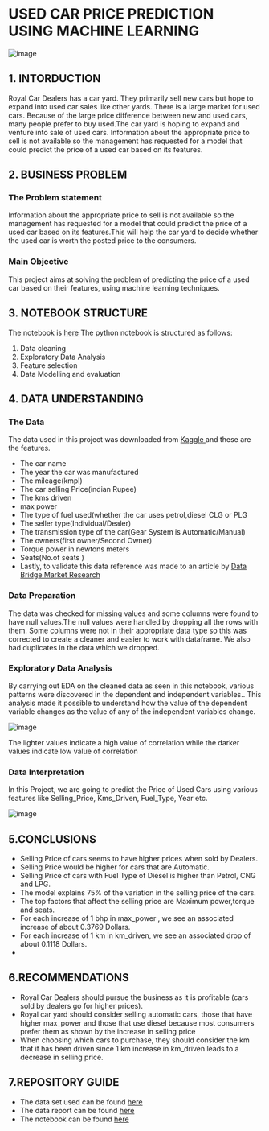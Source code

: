
# USED CAR PRICE PREDICTION USING MACHINE LEARNING
![image](https://user-images.githubusercontent.com/116062465/212169589-cd768617-111d-4470-92f7-8334dee9e861.png)


## 1. INTORDUCTION
Royal Car Dealers has a car yard. They primarily sell new cars but hope to expand into used car sales like other yards. There is a large market for used cars. Because of the large price difference between new and used cars, many people prefer to buy used.The car yard is hoping to expand and venture into sale of used cars. Information about the appropriate price to sell is not available so the management has requested for a model that could predict the price of a used car based on its features.

## 2. BUSINESS PROBLEM
### The Problem statement
Information about the appropriate price to sell is not available so the management has requested for a model that could predict the price of a used car based on its features.This will help the car yard to decide whether the used car is worth the posted price to the consumers.

### Main Objective
This project aims at solving the problem of predicting the price of a used car based on their features, using machine learning techniques.

## 3. NOTEBOOK STRUCTURE
The notebook is [here](https://github.com/Wachira-2030/used-car-price-prediction/blob/main/index1.ipynb)
The python notebook is structured as follows:
1. Data cleaning
2. Exploratory Data Analysis
3. Feature selection 
4. Data Modelling and evaluation

## 4. DATA UNDERSTANDING
### The Data
The data used in this project was downloaded from [Kaggle ](https://www.kaggle.com/datasets/nehalbirla/vehicle-dataset-from-cardekho) 
and these are the features.
- The car name
- The year the car was manufactured
- The mileage(kmpl)
- The car selling Price(indian Rupee)
- The kms driven
- max power
- The type of fuel used(whether the car uses petrol,diesel CLG or PLG
- The seller type(Individual/Dealer)
- The transmission type of the car(Gear System is Automatic/Manual)
- The owners(first owner/Second Owner)
- Torque power in newtons meters
- Seats(No.of seats )
- Lastly, to validate this data reference was made to an article by [Data Bridge Market Research](https://www.databridgemarketresearch.com/reports/global-used-car-market)

### Data Preparation
The data was checked for missing values and some columns were found to have null values.The null values were handled by dropping all the rows with them.
Some columns were not in their appropriate data type so this was corrected to create a cleaner and easier to work with dataframe.
We also had duplicates in the data which we dropped.

### Exploratory Data Analysis
By carrying out EDA on the cleaned data as seen in this notebook, various patterns were discovered in the dependent and independent variables.. This analysis made it possible to understand how the value of the dependent variable changes as the value of any of the independent variables change.

![image](https://user-images.githubusercontent.com/116062465/212166267-f6765288-de1a-4d4d-a03b-2d92c201d2a0.png)

The lighter values indicate a high value of correlation while the darker values indicate low value of correlation
### Data Interpretation
In this Project, we are going to predict the Price of Used Cars using various features like  Selling_Price, Kms_Driven, Fuel_Type, Year etc. 

![image](https://user-images.githubusercontent.com/116062465/212165581-2cd03e5e-b4f7-459f-937f-2a64e808b325.png)



## 5.CONCLUSIONS 
- Selling Price of cars seems to have higher prices when sold by Dealers.
- Selling Price would be higher for cars that are Automatic. 
- Selling Price of cars with Fuel Type of Diesel is higher than Petrol, CNG  and LPG.
- The model explains 75% of the variation in the selling price of the cars.
- The top factors that affect the selling price are Maximum power,torque and seats.
- For each increase of 1 bhp in max_power , we see an associated increase of about 0.3769 Dollars.
- For each increase of 1 km in km_driven, we see an associated drop of about 0.1118 Dollars.
- 
## 6.RECOMMENDATIONS
- Royal Car Dealers should pursue the business as it is profitable (cars sold by dealers go for higher prices). 
- Royal car yard should consider selling automatic cars, those that have higher max_power and those that use diesel because most consumers prefer them as shown by the   increase in selling price
- When choosing which cars to purchase, they should consider the km that it has been driven since 1 km increase in km_driven leads to a decrease in selling price.


## 7.REPOSITORY GUIDE
- The data set used can be found [here](https://github.com/Wachira-2030/used-car-price-prediction/blob/main/Car%20details%20v3.csv)
- The data report can be found [here](https://docs.google.com/document/d/1B9I0-xRG8lxLWqaBFGVek-dTkqbagRHvYpjNrPdN8tU/edit#heading=h.k2dex7ijg0)
- The notebook can be found [here](https://github.com/Wachira-2030/used-car-price-prediction/blob/main/index.ipynb)
